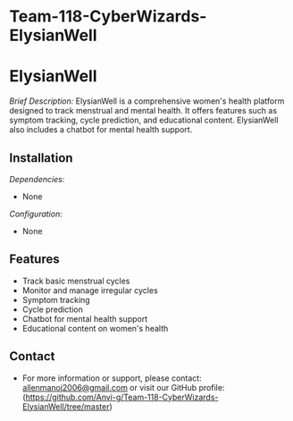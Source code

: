 # Team-118-CyberWizards-ElysianWell
# ElysianWell

*Brief Description:*
ElysianWell is a comprehensive women's health platform designed to track menstrual and mental health. It offers features such as symptom tracking, cycle prediction, and educational content. ElysianWell also includes a chatbot for mental health support.

## Installation

*Dependencies:*
- None

*Configuration:*
- None

## Features

- Track basic menstrual cycles
- Monitor and manage irregular cycles
- Symptom tracking
- Cycle prediction
- Chatbot for mental health support
- Educational content on women's health


## Contact


- For more information or support, please contact: allenmanoj2006@gmail.com or visit our GitHub profile: (https://github.com/Anvi-g/Team-118-CyberWizards-ElysianWell/tree/master)

